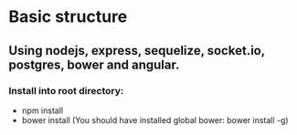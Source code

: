 # Basic structure
## Using nodejs, express, sequelize, socket.io, postgres, bower and angular.

### Install into root directory:
- npm install
- bower install (You should have installed global bower: bower install -g)

